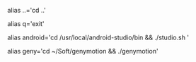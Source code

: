 
alias ..='cd ..'

alias q='exit'

alias android='cd /usr/local/android-studio/bin && ./studio.sh '

alias geny='cd ~/Soft/genymotion && ./genymotion'
